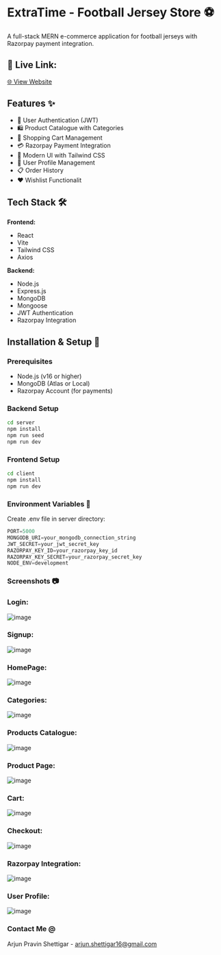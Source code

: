 # ExtraTime - Football Jersey Store ⚽

A full-stack MERN e-commerce application for football jerseys with Razorpay payment integration.
## 🚀 Live Link: 
[🌐 View Website](https://your-deployed-site.vercel.app)  

## Features ✨

- 🔐 User Authentication (JWT)
- 🛍️ Product Catalogue with Categories
- 🛒 Shopping Cart Management
- 💳 Razorpay Payment Integration
- 🎨 Modern UI with Tailwind CSS
- 👤 User Profile Management
- 📋 Order History
- ❤️ Wishlist Functionalit


## Tech Stack 🛠️

**Frontend:**
- React
- Vite
- Tailwind CSS
- Axios

**Backend:**
- Node.js
- Express.js
- MongoDB
- Mongoose
- JWT Authentication
- Razorpay Integration

## Installation & Setup 🚀

### Prerequisites
- Node.js (v16 or higher)
- MongoDB (Atlas or Local)
- Razorpay Account (for payments)


### Backend Setup
```bash
cd server
npm install
npm run seed  
npm run dev   
```
### Frontend Setup

```bash
cd client
npm install
npm run dev 
```

### Environment Variables 🔐
Create .env file in server directory:

```javascript
PORT=5000
MONGODB_URI=your_mongodb_connection_string
JWT_SECRET=your_jwt_secret_key
RAZORPAY_KEY_ID=your_razorpay_key_id
RAZORPAY_KEY_SECRET=your_razorpay_secret_key
NODE_ENV=development
```

### Screenshots 📷
### Login:
![image](https://github.com/user-attachments/assets/95a3a1ea-f1c0-4178-ac8d-8cc764b25d12)
### Signup:
![image](https://github.com/user-attachments/assets/9519451d-6def-44bc-a79b-336f5dd1160e)
### HomePage:
![image](https://github.com/user-attachments/assets/06ee9223-67ba-4005-95c0-28fa5d21bba4)
### Categories:
![image](https://github.com/user-attachments/assets/a191b740-22a0-48cf-bf01-53a2759ae51b)
### Products Catalogue:
![image](https://github.com/user-attachments/assets/f3dc164b-1c5e-4ae6-bc8e-b7661174910e)
### Product Page:
![image](https://github.com/user-attachments/assets/6a767278-a03b-46a9-9b86-bee5be2fe2d7)
### Cart:
![image](https://github.com/user-attachments/assets/d3e94a75-a7d2-4152-acf2-4a381d8a72cf)
### Checkout:
![image](https://github.com/user-attachments/assets/6ac65a14-33c3-463a-b9f8-c345158effa3)
### Razorpay Integration:
![image](https://github.com/user-attachments/assets/1831a68d-671a-4619-b09b-30e508879541)
### User Profile: 
![image](https://github.com/user-attachments/assets/082502cd-1462-41cf-8a59-4168655c7102)


### Contact Me @
Arjun Pravin Shettigar - arjun.shettigar16@gmail.com